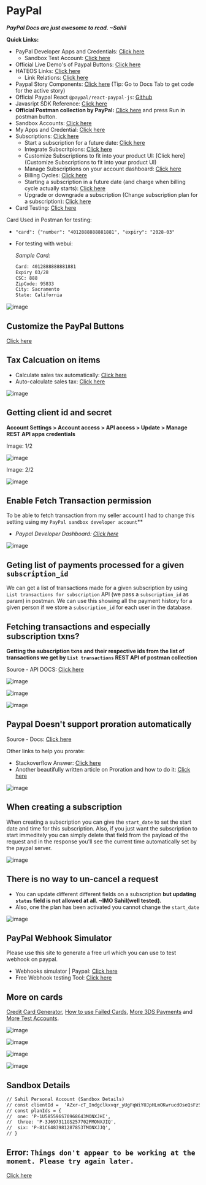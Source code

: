 # PayPal

***PayPal Docs are just awesome to read. ~Sahil***

**Quick Links:**
- PayPal Developer Apps and Credentials: [Click here](https://developer.paypal.com/dashboard/applications/sandbox)
  - Sandbox Test Account: [Click here](https://developer.paypal.com/dashboard/accounts)
- Official Live Demo's of Paypal Buttons: [Click here](https://developer.paypal.com/demo/checkout/#/pattern/client)
- HATEOS Links: [Click here](https://developer.paypal.com/api/rest/responses/#link-hateoaslinks)
	- Link Relations: [Click here](https://www.iana.org/assignments/link-relations/link-relations.xhtml#link-relations-1)
- Paypal Story Components: [Click here](https://paypal.github.io/react-paypal-js/) (Tip: Go to Docs Tab to get code for the active story)
- Official Paypal React `@paypal/react-paypal-js`: [Github](https://github.com/paypal/react-paypal-js)
- Javasript SDK Reference: [Click here](https://developer.paypal.com/sdk/js/reference/#onapprove)
- **Official Postman collection by PayPal:** [Click here](https://developer.paypal.com/docs/subscriptions/integrate/) and press Run in postman button.
- Sandbox Accounts: [Click here](https://developer.paypal.com/tools/sandbox/accounts/)
- My Apps and Credential: [Click here](https://developer.paypal.com/dashboard/applications/sandbox)
- Subscriptions: [Click here](https://developer.paypal.com/docs/subscriptions/)
  - Start a subscription for a future date: [Click here](https://developer.paypal.com/docs/multiparty/subscriptions/customize/future-date/)
  - Integrate Subscritpions: [Click here](https://developer.paypal.com/docs/subscriptions/integrate/)
  - Customize Subscriptions to fit into your product UI: [Click here](Customize Subscriptions to fit into your product UI)
  - Manage Subscriptions on your account dashboard: [Click here](https://www.paypal.com/merchantapps/appcenter/acceptpayments/subscriptions)
  - Billing Cycles: [Click here](https://developer.paypal.com/docs/multiparty/subscriptions/customize/billing-cycles/)
  - Starting a subscription in a future date (and charge when billing cycle actually starts): [Click here](https://developer.paypal.com/docs/multiparty/subscriptions/customize/future-date/)
  - Upgrade or downgrade a subscription (Change subscription plan for a subscription): [Click here](https://developer.paypal.com/docs/subscriptions/customize/revise-subscriptions/)
- Card Testing: [Click here](https://developer.paypal.com/tools/sandbox/card-testing/)

Card Used in Postman for testing:
- `"card": {"number": "4012888888881881", "expiry": "2028-03"`
- For testing with webui:

  *Sample Card:*

  ```txt
  Card: 4012888888881881
  Expiry 03/28
  CSC: 888
  ZipCode: 95833
  City: Sacramento
  State: California
  ```

![image](https://user-images.githubusercontent.com/31458531/205932125-4e91ac6d-9e77-4c62-b97d-a6d3e96edb5c.png)

## Customize the PayPal Buttons

[Click here](https://developer.paypal.com/docs/regional/th/checkout/integration-features/customize-button)

## Tax Calcuation on items

- Calculate sales tax automatically: [Click here](https://developer.paypal.com/api/nvp-soap/paypal-payments-standard/integration-guide/ProfileAndTools/#link-calculatesalestaxautomatically)
- Auto-calculate sales tax: [Click here](https://developer.paypal.com/api/nvp-soap/paypal-payments-standard/admin/checkout-settings/#auto-calculate-sales-tax)

![image](https://user-images.githubusercontent.com/31458531/206914072-c30f324e-15bc-40cb-a2aa-a44021675141.png)

## Getting client id and secret

**Account Settings > Account access > API access > Update > Manage REST API apps credentials**

Image: 1/2

![image](https://github.com/sahilrajput03/sahilrajput03/assets/31458531/5c782e29-95df-42d4-880d-ee6af86762ef)

Image: 2/2

![image](https://github.com/sahilrajput03/sahilrajput03/assets/31458531/56340b5c-199a-484f-b143-4d560a83045a)


## Enable Fetch Transaction permission

To be able to fetch transaction from my seller account I had to change this setting using my `PayPal sandbox developer account`**

- *Paypal Developer Dashboard: [Click here](https://developer.paypal.com/dashboard/)*

![image](https://user-images.githubusercontent.com/31458531/207420625-4486ddc0-33a3-4d4e-a081-579d8fca69f8.png)

## Geting list of payments processed for a given `subscription_id`

We can get a list of transactions made for a given subscription by using `List transactions for subscription` API (we pass a `subscription_id` as param) in postman. We can use this showing all the payment history for a given person if we store a `subscription_id` for each user in the database.

## Fetching transactions and especially subscription txns?

**Getting the subscription txns and their respective ids from the list of transactions we get by `List transactions` REST API of postman collection**

Source - API DOCS: [Click here](https://developer.paypal.com/docs/api/transaction-search/v1/)

![image](https://user-images.githubusercontent.com/31458531/207430752-bf4f77e7-728f-41ec-990b-248eb16bb91a.png)

![image](https://user-images.githubusercontent.com/31458531/207435541-d89a8873-747f-48da-90e3-c88af380655a.png)

![image](https://user-images.githubusercontent.com/31458531/207430163-5c5d3fa6-7c33-46cc-823f-196d36886a8f.png)

## **Paypal Doesn't support proration automatically**

Source - Docs: [Click here](https://developer.paypal.com/docs/subscriptions/customize/revise-subscriptions/#link-billingchanges)

Other links to help you prorate:
- Stackoverflow Answer: [Click here](https://stackoverflow.com/questions/71974648/how-to-charge-prorated-rate-on-paypal-subscription)
- Another beautifully written article on Proration and how to do it: [Click here](https://gocardless.com/guides/posts/what-is-proration/)

![image](https://user-images.githubusercontent.com/31458531/207431204-1bf92dac-9248-4f7b-b1b5-1a22b99e9d13.png)

## When creating a subscription

When creating a subscription you can give the `start_date` to set the start date and time for this subscription. Also, if you just want the subscription to start immeditely you can simply delete that field from the payload of the request and in the response you'll see the current time automatically set by the paypal server.

![image](https://user-images.githubusercontent.com/31458531/207449005-9554b18d-2246-4653-99f5-0a7bfa844afd.png)

## There is no way to un-cancel a request

- You can update different different fields on a subscription **but updating `status` field is not allowed at all. ~IMO Sahil(well tested).**
- Also, one the plan has been activated you cannot change the `start_date`

![image](https://user-images.githubusercontent.com/31458531/207453681-28f2840d-55f6-4171-96d9-ea7e437cf3be.png)

## PayPal Webhook Simulator

Please use this site to generate a free url which you can use to test webhook on paypal.

- Webhooks simulator | Paypal: [Click here](https://developer.paypal.com/dashboard/webhooksSimulator)
- Free Webhook testing Tool: [Click here](https://webhook.site/)

## More on cards

[Credit Card Generator](https://developer.paypal.com/api/rest/sandbox/card-testing/#link-creditcardgeneratorfortesting), [How to use Failed Cards](https://developer.paypal.com/tools/sandbox/card-testing/), [More 3DS Payments](https://developer.paypal.com/docs/checkout/advanced/customize/3d-secure/test/) and [More Test Accounts](https://developer.paypal.com/dashboard/accounts/).

![image](https://user-images.githubusercontent.com/31458531/207940976-ec890948-fa5f-4d12-b50d-6155284fd07b.png)


![image](https://user-images.githubusercontent.com/31458531/207941002-677b567f-1dca-4540-a045-341413a1b2a8.png)

![image](https://user-images.githubusercontent.com/31458531/207941018-8c80e01f-f226-4797-b280-999ad491eb9b.png)

![image](https://user-images.githubusercontent.com/31458531/207941058-d65d498a-f7fe-46ae-8c3b-136aa0ea9178.png)

## Sandbox Details

```txt
// Sahil Personal Account (Sandbox Details)
// const clientId =  'AZxr-cT_Indgclkxvqr_yUgFqWiYUJpHLmOKwrucdOseQsFzSrfsCRLaBNZKH9rT5RGCAFK4QgppxKGS'
// const planIds = {
// 	one: 'P-1U585596S70968643MONXJHI',
// 	three: 'P-3J697311GS257702PMONXJIQ',
// 	six: 'P-81C6483981287853TMONXJJQ',
// }
```

## Error: `Things don't appear to be working at the moment. Please try again later.`

[Click here](https://www.paypal.com/us/smarthelp/article/ts2067)
